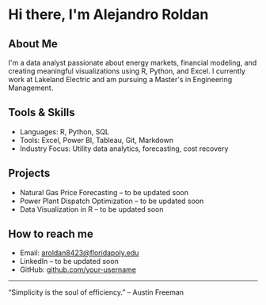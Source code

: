 # Hi there, I'm Alejandro Roldan

## About Me
I'm a data analyst passionate about energy markets, financial modeling, and creating meaningful visualizations using R, Python, and Excel. I currently work at Lakeland Electric and am pursuing a Master's in Engineering Management.

## Tools & Skills
- Languages: R, Python, SQL  
- Tools: Excel, Power BI, Tableau, Git, Markdown  
- Industry Focus: Utility data analytics, forecasting, cost recovery

## Projects
- Natural Gas Price Forecasting – to be updated soon  
- Power Plant Dispatch Optimization – to be updated soon  
- Data Visualization in R – to be updated soon

## How to reach me
- Email: aroldan8423@floridapoly.edu 
- LinkedIn – to be updated soon  
- GitHub: [github.com/your-username](https://github.com/aroldan8423)

---

“Simplicity is the soul of efficiency.” – Austin Freeman
